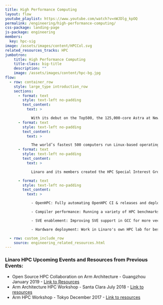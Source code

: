 ```yaml
---
title: High Performance Computing
layout: flow
youtube_playlist: https://www.youtube.com/watch?v=nWJDlg_kpOQ
permalink: /engineering/high-performance-computing/
css-package: landing-page
js-package: engineering
members:
  key: hpc-sig
image: /assets/images/content/HPCCol.svg
related_resources_tracks: HPC
jumbotron:
    title: High Performance Computing
    title-class: big-title
    description: ""
    image: /assets/images/content/hpc-bg.jpg
flow:
  - row: container_row
    style: large_type introduction_row
    sections:
      - format: text
        style: text-left no-padding
        text_content:
          text: >

            With its debut on the Top500, the 125,000-core Astra at New Mexico's Sandia Labs uses Cavium ThunderX2 chips to mark Arm's entry into the petascale world. In Japan, the Armv8-A 512bit SVE Post-K prototype CPU by Fujitsu and RIKEN has been optimized to achieve high-level, real-world application performance, anticipating up to one hundred times the application execution performance of the K computer. K was the first computer to top 10 petaflops in 2011.
      - format: text
        style: text-left no-padding
        text_content:
          text: >

            The world’s fastest 500 computers run Linux-based operating systems and thus, High Performance Computing (HPC) relies on Open Source. HPC has a large and growing open source component. Toolchains can be offered to those who want a choice and engineering can be focused on library optimisation that will benefit all micro architectures. Linaro provides a forum where SoCs, system vendors, integrators, users, distros, hyperscalers can co-develop the foundational software necessary for the ecosystem.
      - format: text
        style: text-left no-padding
        text_content:
          text: >

            Linaro and its members created the HPC Special Interest Group (SIG) in 2016 to drive the adoption of Arm in HPC through standardisation, interoperability, orchestration and use case development. The HPC SIG is currently working to leverage Arm hardware around server class infrastructure, multi-gigabit interconnect support, scalable vector extensions and software ecosystem support to build exascale HPC deployments. The engineering focus is on OpenHPC, compiler performance,SVE enablement and hardware deployment.

      - format: text
        style: text-left no-padding
        text_content:
          text: >

            - OpenHPC: Fully automating OpenHPC CI & releases and deploying dynamic clusters on varied vendors/hardware configurations/OS distros

            - Compiler performance: Running a variety of HPC benchmarks for CPU-bound issues and detecting common outliers for bottlenecks

            - SVE enablement: Improving SVE support in GCC for more vectorisation cases, enabling LLVM to generate SVE code, and finishing (and upstreaming) QEMU support

            - Hardware deployment: Work in Linaro's own HPC lab for best-in-class stability & repeatability, close-to-production ennironment, upstream technology, vendor isolation.

  - row: custom_include_row
    source: engineering_related_resources.html
---
```




### Linaro HPC Upcoming Events and Resources from Previous Events:

- Open Source HPC Collaboration on Arm Architecture - Guangzhou January 2019 - [Link to Resources](/events/arm-hpc-asia-2019/resources/)
- Arm Architecture HPC Workshop - Santa Clara July 2018 - [Link to resources](/events/arm-hpc-santa-clara-2018/#resources)
- Arm HPC Workshop - Tokyo December 2017 - [Link to resources](/events/arm-hpc-japan-2017/#schedule)
